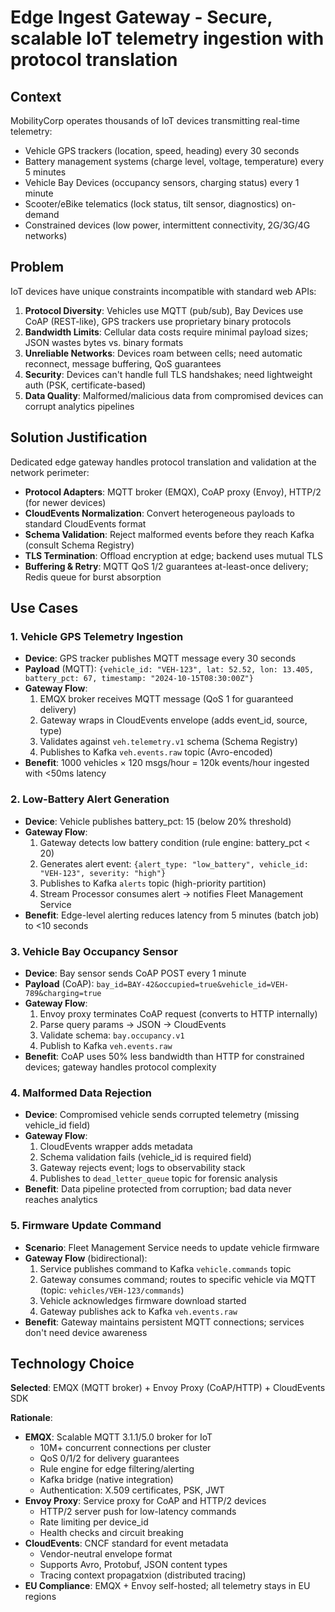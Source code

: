 # Edge Ingest Gateway - Secure, scalable IoT telemetry ingestion with protocol translation

## Context

MobilityCorp operates thousands of IoT devices transmitting real-time telemetry:

- Vehicle GPS trackers (location, speed, heading) every 30 seconds
- Battery management systems (charge level, voltage, temperature) every 5 minutes
- Vehicle Bay Devices (occupancy sensors, charging status) every 1 minute
- Scooter/eBike telematics (lock status, tilt sensor, diagnostics) on-demand
- Constrained devices (low power, intermittent connectivity, 2G/3G/4G networks)

## Problem

IoT devices have unique constraints incompatible with standard web APIs:

1. **Protocol Diversity**: Vehicles use MQTT (pub/sub), Bay Devices use CoAP (REST-like), GPS trackers use proprietary binary protocols
2. **Bandwidth Limits**: Cellular data costs require minimal payload sizes; JSON wastes bytes vs. binary formats
3. **Unreliable Networks**: Devices roam between cells; need automatic reconnect, message buffering, QoS guarantees
4. **Security**: Devices can't handle full TLS handshakes; need lightweight auth (PSK, certificate-based)
5. **Data Quality**: Malformed/malicious data from compromised devices can corrupt analytics pipelines

## Solution Justification

Dedicated edge gateway handles protocol translation and validation at the network perimeter:

- **Protocol Adapters**: MQTT broker (EMQX), CoAP proxy (Envoy), HTTP/2 (for newer devices)
- **CloudEvents Normalization**: Convert heterogeneous payloads to standard CloudEvents format
- **Schema Validation**: Reject malformed events before they reach Kafka (consult Schema Registry)
- **TLS Termination**: Offload encryption at edge; backend uses mutual TLS
- **Buffering & Retry**: MQTT QoS 1/2 guarantees at-least-once delivery; Redis queue for burst absorption

## Use Cases

### 1. Vehicle GPS Telemetry Ingestion
- **Device**: GPS tracker publishes MQTT message every 30 seconds
- **Payload** (MQTT): `{vehicle_id: "VEH-123", lat: 52.52, lon: 13.405, battery_pct: 67, timestamp: "2024-10-15T08:30:00Z"}`
- **Gateway Flow**:
  1. EMQX broker receives MQTT message (QoS 1 for guaranteed delivery)
  2. Gateway wraps in CloudEvents envelope (adds event_id, source, type)
  3. Validates against `veh.telemetry.v1` schema (Schema Registry)
  4. Publishes to Kafka `veh.events.raw` topic (Avro-encoded)
- **Benefit**: 1000 vehicles × 120 msgs/hour = 120k events/hour ingested with <50ms latency

### 2. Low-Battery Alert Generation
- **Device**: Vehicle publishes battery_pct: 15 (below 20% threshold)
- **Gateway Flow**:
  1. Gateway detects low battery condition (rule engine: battery_pct < 20)
  2. Generates alert event: `{alert_type: "low_battery", vehicle_id: "VEH-123", severity: "high"}`
  3. Publishes to Kafka `alerts` topic (high-priority partition)
  4. Stream Processor consumes alert → notifies Fleet Management Service
- **Benefit**: Edge-level alerting reduces latency from 5 minutes (batch job) to <10 seconds

### 3. Vehicle Bay Occupancy Sensor
- **Device**: Bay sensor sends CoAP POST every 1 minute
- **Payload** (CoAP): `bay_id=BAY-42&occupied=true&vehicle_id=VEH-789&charging=true`
- **Gateway Flow**:
  1. Envoy proxy terminates CoAP request (converts to HTTP internally)
  2. Parse query params → JSON → CloudEvents
  3. Validate schema: `bay.occupancy.v1`
  4. Publish to Kafka `veh.events.raw`
- **Benefit**: CoAP uses 50% less bandwidth than HTTP for constrained devices; gateway handles protocol complexity

### 4. Malformed Data Rejection
- **Device**: Compromised vehicle sends corrupted telemetry (missing vehicle_id field)
- **Gateway Flow**:
  1. CloudEvents wrapper adds metadata
  2. Schema validation fails (vehicle_id is required field)
  3. Gateway rejects event; logs to observability stack
  4. Publishes to `dead_letter_queue` topic for forensic analysis
- **Benefit**: Data pipeline protected from corruption; bad data never reaches analytics

### 5. Firmware Update Command
- **Scenario**: Fleet Management Service needs to update vehicle firmware
- **Gateway Flow** (bidirectional):
  1. Service publishes command to Kafka `vehicle.commands` topic
  2. Gateway consumes command; routes to specific vehicle via MQTT (topic: `vehicles/VEH-123/commands`)
  3. Vehicle acknowledges firmware download started
  4. Gateway publishes ack to Kafka `veh.events.raw`
- **Benefit**: Gateway maintains persistent MQTT connections; services don't need device awareness

## Technology Choice

**Selected**: EMQX (MQTT broker) + Envoy Proxy (CoAP/HTTP) + CloudEvents SDK

**Rationale**:
- **EMQX**: Scalable MQTT 3.1.1/5.0 broker for IoT
  - 10M+ concurrent connections per cluster
  - QoS 0/1/2 for delivery guarantees
  - Rule engine for edge filtering/alerting
  - Kafka bridge (native integration)
  - Authentication: X.509 certificates, PSK, JWT
- **Envoy Proxy**: Service proxy for CoAP and HTTP/2 devices
  - HTTP/2 server push for low-latency commands
  - Rate limiting per device_id
  - Health checks and circuit breaking
- **CloudEvents**: CNCF standard for event metadata
  - Vendor-neutral envelope format
  - Supports Avro, Protobuf, JSON content types
  - Tracing context propagatxion (distributed tracing)
- **EU Compliance**: EMQX + Envoy self-hosted; all telemetry stays in EU regions
